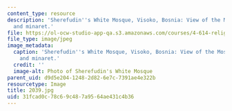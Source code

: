 ```yaml
---
content_type: resource
description: 'Sherefudin''s White Mosque, Visoko, Bosnia: View of the Mosque''s roof
  and minaret.'
file: https://ol-ocw-studio-app-qa.s3.amazonaws.com/courses/4-614-religious-architecture-and-islamic-cultures-fall-2002/31fcad0c78c69c487a9564ae431c4b36_2039.jpg
file_type: image/jpeg
image_metadata:
  caption: 'Sherefudin''s White Mosque, Visoko, Bosnia: View of the Mosque''s roof
    and minaret.'
  credit: ''
  image-alt: Photo of Sherefudin's White Mosque
parent_uid: d9d5e204-1248-2d82-6e7c-7391ae4e322b
resourcetype: Image
title: 2039.jpg
uid: 31fcad0c-78c6-9c48-7a95-64ae431c4b36
---
```

